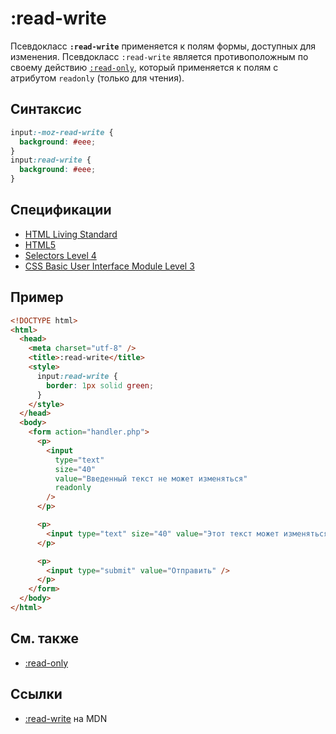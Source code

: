# :read-write

Псевдокласс **`:read-write`** применяется к полям формы, доступных для изменения. Псевдокласс `:read-write` является противоположным по своему действию [`:read-only`](:read-only.md), который применяется к полям с атрибутом `readonly` (только для чтения).

## Синтаксис

```css
input:-moz-read-write {
  background: #eee;
}
input:read-write {
  background: #eee;
}
```

## Спецификации

- [HTML Living Standard](https://html.spec.whatwg.org/multipage/semantics-other.html#selector-read-write)
- [HTML5](https://www.w3.org/TR/html50/disabled-elements.html#selector-read-write)
- [Selectors Level 4](https://drafts.csswg.org/selectors-4/#rw-pseudos)
- [CSS Basic User Interface Module Level 3](https://drafts.csswg.org/css-ui-3/#pseudo-ro-rw)

## Пример

```html
<!DOCTYPE html>
<html>
  <head>
    <meta charset="utf-8" />
    <title>:read-write</title>
    <style>
      input:read-write {
        border: 1px solid green;
      }
    </style>
  </head>
  <body>
    <form action="handler.php">
      <p>
        <input
          type="text"
          size="40"
          value="Введенный текст не может изменяться"
          readonly
        />
      </p>

      <p>
        <input type="text" size="40" value="Этот текст может изменяться" />
      </p>

      <p>
        <input type="submit" value="Отправить" />
      </p>
    </form>
  </body>
</html>
```

## См. также

- [:read-only](:read-only.md)

## Ссылки

- [:read-write](https://developer.mozilla.org/ru/docs/Web/CSS/:read-write) на MDN
